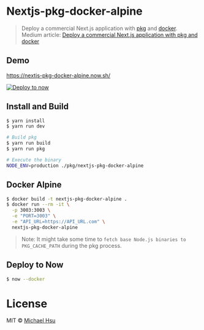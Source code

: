 # Nextjs-pkg-docker-alpine

> Deploy a commercial Next.js application with [pkg](https://github.com/zeit/next.js/blob/canary/examples/with-pkg/README.md) and [docker](https://github.com/zeit/next.js/blob/canary/examples/with-docker/README.md).  
> Medium article: [Deploy a commercial Next.js application with pkg and docker](https://medium.com/@evenchange4/deploy-a-commercial-next-js-application-with-pkg-and-docker-5c73d4af2ee)

## Demo

https://nextjs-pkg-docker-alpine.now.sh/

[![Deploy to now](https://deploy.now.sh/static/button.svg)](https://deploy.now.sh/?repo=https://github.com/evenchange4/nextjs-pkg-docker-alpine&docker=true&env=API_URL)

## Install and Build

```bash
$ yarn install
$ yarn run dev

# Build pkg
$ yarn run build
$ yarn run pkg

# Execute the binary
NODE_ENV=production ./pkg/nextjs-pkg-docker-alpine
```

## Docker Alpine

```bash
$ docker build -t nextjs-pkg-docker-alpine .
$ docker run --rm -it \
  -p 3003:3003 \
  -e "PORT=3003" \
  -e "API_URL=https://API_URL.com" \
  nextjs-pkg-docker-alpine
```

> Note: It might take some time to `fetch base Node.js binaries to PKG_CACHE_PATH` during the pkg process.

## Deploy to Now

```bash
$ now --docker
```

# License

MIT © [Michael Hsu](https://michaelhsu.tw)
